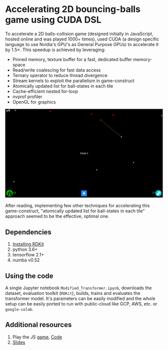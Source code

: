 # Accelerating 2D bouncing-balls game using CUDA DSL
To accelerate a 2D balls-collision game (designed initially in JavaScript, hosted online and was played 1000+ times), used CUDA (a design specific language to use Nvidia's GPU's as General Purpose GPUs) to accelerate it by 1.5×. This speedup is achieved by leveraging:
* Pinned memory, texture buffer for a fast, dedicated buffer memory-space
* Read/write coalescing for fast data access
* Ternary operator to reduce thread divergence
* Stream kernels to exploit the parallelism in game-construct
* Atomically updated list for ball-states in each tile
* Cache-efficient nested for-loop
* nvprof profiler
* OpenGL for graphics

![ball_bounce_game](./images/Ball_Bounce.png)

After reading, implementing few other techniques for accelerating this game-construct, "atomically updated list for ball-states in each tile" approach seemed to be the effective, optimal one.

## Dependencies
1. [Installing RDKit](https://www.rdkit.org/docs/GettingStartedInPython.html)
2. python 3.6+
3. tensorflow 2.1+
4. numba v0.52

## Using the code
A single Jupyter notebook `Modified_Transformer.ipynb`, downloads the dataset, evaluation toolkit (`RDKit`), builds, trains and evaluates the transformer model. It's parameters can be easily modified and the whole setup can be easily ported to run with public-cloud like GCP, AWS, etc. or `google-colab`.

## Additional resources
1. Play the JS [game](https://covidchaos.github.io/), [Code](https://github.com/sundar7D0/covid-chaos)
2. [Slides](https://docs.google.com/presentation/d/1SjBRra2Wo6VOd1nS5jwRlU2aCEokyeq-LyCCo21CvDQ/edit?usp=sharing)
